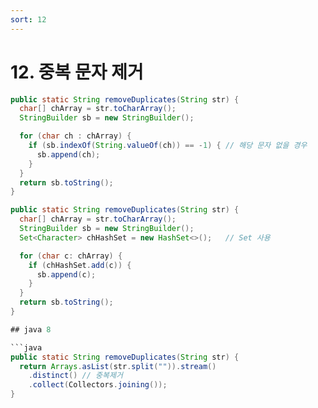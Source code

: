 ```yaml
---
sort: 12
---
```


# 12. 중복 문자 제거

```java
public static String removeDuplicates(String str) {
  char[] chArray = str.toCharArray();
  StringBuilder sb = new StringBuilder();

  for (char ch : chArray) {
    if (sb.indexOf(String.valueOf(ch)) == -1) { // 해당 문자 없을 경우
      sb.append(ch);
    }
  }
  return sb.toString();
}
```

```java
public static String removeDuplicates(String str) {
  char[] chArray = str.toCharArray();
  StringBuilder sb = new StringBuilder();
  Set<Character> chHashSet = new HashSet<>();   // Set 사용

  for (char c: chArray) {
    if (chHashSet.add(c)) {
      sb.append(c);
    }
  }
  return sb.toString();
}

## java 8 

```java
public static String removeDuplicates(String str) {
  return Arrays.asList(str.split("")).stream()
    .distinct() // 중복제거
    .collect(Collectors.joining());
}
```
